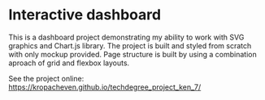 # Interactive dashboard

This is a dashboard project demonstrating my ability to work with SVG graphics and Chart.js library.
The project is built and styled from scratch with only mockup provided.
Page structure is built by using a combination aproach of grid and flexbox layouts.

See the project online: https://kropacheven.github.io/techdegree_project_ken_7/

